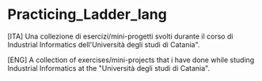 # Practicing_Ladder_lang
[ITA]
Una collezione di esercizi/mini-progetti svolti durante il corso di Industrial Informatics dell'Università degli studi di Catania".

[ENG]
A collection of exercises/mini-projects that i have done while studing Industrial Informatics at the "Università degli studi di Catania".

